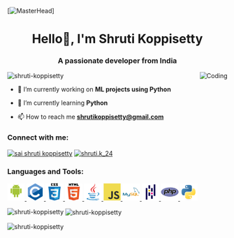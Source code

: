 [![MasterHead](https://res.cloudinary.com/highereducation/images/f_auto,q_auto/g_center,w_726,h_336/v1670513748/BestColleges.com/laptop-illustration-with-code/laptop-illustration-with-code.jpg?_i=AA)]
<h1 align="center">Hello👋, I'm Shruti Koppisetty</h1>
<h3 align="center">A passionate developer from India</h3>
<img align="right" alt="Coding" wodth="400" src="https://media.tenor.com/S59bPkT0pqcAAAAC/programming.gif">

<p align="left"> <img src="https://komarev.com/ghpvc/?username=shruti-koppisetty&label=Profile%20views&color=0e75b6&style=flat" alt="shruti-koppisetty" /> </p>

- 🔭 I’m currently working on **ML projects using Python**

- 🌱 I’m currently learning **Python**

- 📫 How to reach me **shrutikoppisetty@gmail.com**

<h3 align="left">Connect with me:</h3>
<p align="left">
<a href="https://linkedin.com/in/sai shruti koppisetty" target="blank"><img align="center" src="https://raw.githubusercontent.com/rahuldkjain/github-profile-readme-generator/master/src/images/icons/Social/linked-in-alt.svg" alt="sai shruti koppisetty" height="30" width="40" /></a>
<a href="https://instagram.com/shruti.k_24" target="blank"><img align="center" src="https://raw.githubusercontent.com/rahuldkjain/github-profile-readme-generator/master/src/images/icons/Social/instagram.svg" alt="shruti.k_24" height="30" width="40" /></a>
</p>

<h3 align="left">Languages and Tools:</h3>
<p align="left"> <a href="https://developer.android.com" target="_blank" rel="noreferrer"> <img src="https://raw.githubusercontent.com/devicons/devicon/master/icons/android/android-original-wordmark.svg" alt="android" width="40" height="40"/> </a> <a href="https://www.cprogramming.com/" target="_blank" rel="noreferrer"> <img src="https://raw.githubusercontent.com/devicons/devicon/master/icons/c/c-original.svg" alt="c" width="40" height="40"/> </a> <a href="https://www.w3schools.com/css/" target="_blank" rel="noreferrer"> <img src="https://raw.githubusercontent.com/devicons/devicon/master/icons/css3/css3-original-wordmark.svg" alt="css3" width="40" height="40"/> </a> <a href="https://www.w3.org/html/" target="_blank" rel="noreferrer"> <img src="https://raw.githubusercontent.com/devicons/devicon/master/icons/html5/html5-original-wordmark.svg" alt="html5" width="40" height="40"/> </a> <a href="https://www.java.com" target="_blank" rel="noreferrer"> <img src="https://raw.githubusercontent.com/devicons/devicon/master/icons/java/java-original.svg" alt="java" width="40" height="40"/> </a> <a href="https://developer.mozilla.org/en-US/docs/Web/JavaScript" target="_blank" rel="noreferrer"> <img src="https://raw.githubusercontent.com/devicons/devicon/master/icons/javascript/javascript-original.svg" alt="javascript" width="40" height="40"/> </a> <a href="https://www.mysql.com/" target="_blank" rel="noreferrer"> <img src="https://raw.githubusercontent.com/devicons/devicon/master/icons/mysql/mysql-original-wordmark.svg" alt="mysql" width="40" height="40"/> </a> <a href="https://pandas.pydata.org/" target="_blank" rel="noreferrer"> <img src="https://raw.githubusercontent.com/devicons/devicon/2ae2a900d2f041da66e950e4d48052658d850630/icons/pandas/pandas-original.svg" alt="pandas" width="40" height="40"/> </a> <a href="https://www.php.net" target="_blank" rel="noreferrer"> <img src="https://raw.githubusercontent.com/devicons/devicon/master/icons/php/php-original.svg" alt="php" width="40" height="40"/> </a> <a href="https://www.python.org" target="_blank" rel="noreferrer"> <img src="https://raw.githubusercontent.com/devicons/devicon/master/icons/python/python-original.svg" alt="python" width="40" height="40"/> </a> </p>

<p><img align="left" src="https://github-readme-stats.vercel.app/api/top-langs?username=shruti-koppisetty&show_icons=true&locale=en&layout=compact" alt="shruti-koppisetty" /></p>

<p>&nbsp;<img align="center" src="https://github-readme-stats.vercel.app/api?username=shruti-koppisetty&show_icons=true&locale=en" alt="shruti-koppisetty" /></p>

<p><img align="center" src="https://github-readme-streak-stats.herokuapp.com/?user=shruti-koppisetty&" alt="shruti-koppisetty" /></p>


